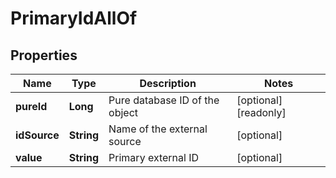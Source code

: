 

# PrimaryIdAllOf

## Properties

Name | Type | Description | Notes
------------ | ------------- | ------------- | -------------
**pureId** | **Long** | Pure database ID of the object |  [optional] [readonly]
**idSource** | **String** | Name of the external source |  [optional]
**value** | **String** | Primary external ID |  [optional]



